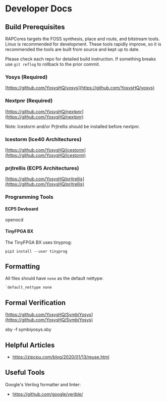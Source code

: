 # Developer Docs

## Build Prerequisites

RAPCores targets the FOSS synthesis, place and route, and bitstream tools.
Linux is recommended for development. These tools rapidly improve, so it is recommended
the tools are built from source and kept up to date.

Please check each repo for detailed build instruction.
If something breaks use `git reflog` to rollback to the prior commit.

### Yosys (Required)

[https://github.com/YosysHQ/yosys](https://github.com/YosysHQ/yosys)

### Nextpnr (Required)

[https://github.com/YosysHQ/nextpnr](https://github.com/YosysHQ/nextpnr)

Note: Icestorm and/or Prjtrellis should be installed before nextpnr.

### Icestorm (Ice40 Architectures)

[https://github.com/YosysHQ/icestorm](https://github.com/YosysHQ/icestorm)

### prjtrellis (ECP5 Architectures)

[https://github.com/YosysHQ/prjtrellis](https://github.com/YosysHQ/prjtrellis)

### Programming Tools

#### ECP5 Devboard

openocd

#### TinyFPGA BX

The TinyFPGA BX uses tinyprog:

`pip3 install --user tinyprog`


## Formatting

All files should have `none` as the default nettype:

```
`default_nettype none
```

## Formal Verification

[https://github.com/YosysHQ/SymbiYosys](https://github.com/YosysHQ/SymbiYosys)

sby -f symbiyosys.sby

## Helpful Articles

- https://zipcpu.com/blog/2020/01/13/reuse.html

## Useful Tools

Google's Verilog formatter and linter:
- https://github.com/google/verible/
